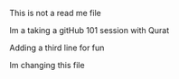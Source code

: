 This is  not a read me file

Im a taking a gitHub 101 session with Qurat

Adding a third line for fun

Im changing this file
